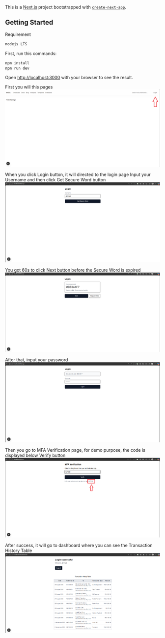 This is a [Next.js](https://nextjs.org) project bootstrapped with [`create-next-app`](https://nextjs.org/docs/app/api-reference/cli/create-next-app).

## Getting Started

Requirement

```bash
nodejs LTS
```

First, run this commands:

```bash
npm install
npm run dev
```

Open [http://localhost:3000](http://localhost:3000) with your browser to see the result.

First you will this pages
![Alt text](./images/A.png)

When you click Login button, it will directed to the login page
Input your Username and then click Get Secure Word button
![Alt text](./images/B.png)

You got 60s to click Next button before the Secure Word is expired
![Alt text](./images/C.png)

After that, input your password
![Alt text](./images/D.png)

Then you go to MFA Verification page,
for demo purpose, the code is displayed below Verify button
![Alt text](./images/E.png)

After success, it will go to dashboard where you can see the Transaction History Table
![Alt text](./images/F.png)
